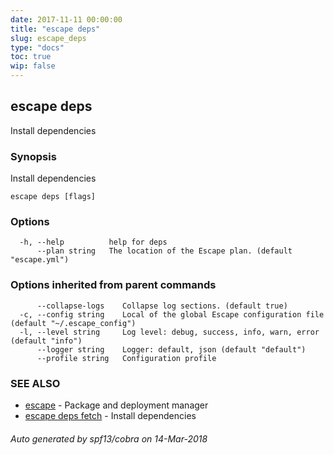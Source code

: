 ```yaml
---
date: 2017-11-11 00:00:00
title: "escape deps"
slug: escape_deps
type: "docs"
toc: true
wip: false
---
```

## escape deps

Install dependencies

### Synopsis


Install dependencies

```
escape deps [flags]
```

### Options

```
  -h, --help          help for deps
      --plan string   The location of the Escape plan. (default "escape.yml")
```

### Options inherited from parent commands

```
      --collapse-logs    Collapse log sections. (default true)
  -c, --config string    Local of the global Escape configuration file (default "~/.escape_config")
  -l, --level string     Log level: debug, success, info, warn, error (default "info")
      --logger string    Logger: default, json (default "default")
      --profile string   Configuration profile
```

### SEE ALSO
* [escape](../escape/)	 - Package and deployment manager
* [escape deps fetch](../escape_deps_fetch/)	 - Install dependencies

###### Auto generated by spf13/cobra on 14-Mar-2018
